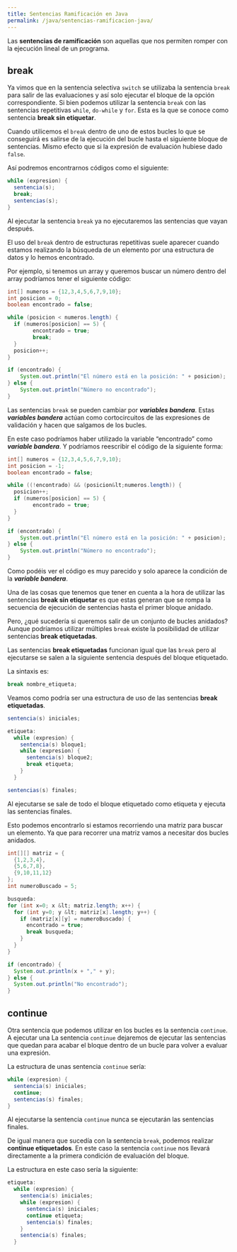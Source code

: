 ```yaml
---
title: Sentencias Ramificación en Java
permalink: /java/sentencias-ramificacion-java/
---
```

Las **sentencias de ramificación** son aquellas que nos permiten romper con la ejecución lineal de un programa.

## break

Ya vimos que en la sentencia selectiva `switch` se utilizaba la sentencia `break` para salir de las evaluaciones y así solo ejecutar el bloque de la opción correspondiente. Si bien podemos utilizar la sentencia `break` con las sentencias repetitivas `while`, `do-while` y `for`. Esta es la que se conoce como sentencia **break sin etiquetar**.

Cuando utilicemos el `break` dentro de uno de estos bucles lo que se conseguirá es salirse de la ejecución del bucle hasta el siguiente bloque de sentencias. Mismo efecto que si la expresión de evaluación hubiese dado `false`.

Así podremos encontrarnos códigos como el siguiente:

~~~java
while (expresion) {
  sentencia(s);
  break;
  sentencias(s);
}
~~~

Al ejecutar la sentencia `break` ya no ejecutaremos las sentencias que vayan después.

El uso del `break` dentro de estructuras repetitivas suele aparecer cuando estamos realizando la búsqueda de un elemento por una estructura de datos y lo hemos encontrado.

Por ejemplo, si tenemos un array y queremos buscar un número dentro del array podríamos tener el siguiente código:

~~~java
int[] numeros = {12,3,4,5,6,7,9,10};
int posicion = 0;
boolean encontrado = false;

while (posicion < numeros.length) {
  if (numeros[posicion] == 5) {
        encontrado = true;
        break;
  }
  posicion++;
}

if (encontrado) {
    System.out.println("El número está en la posición: " + posicion);
} else {
    System.out.println("Número no encontrado");
}
~~~

Las sentencias `break` se pueden cambiar por ***variables bandera***. Estas ***variables bandera*** actúan como cortocircuitos de las expresiones de validación y hacen que salgamos de los bucles.

En este caso podríamos haber utilizado la variable “encontrado” como ***variable bandera***. Y podríamos reescribir el código de la siguiente forma:

~~~java
int[] numeros = {12,3,4,5,6,7,9,10};
int posicion = -1;
boolean encontrado = false;

while ((!encontrado) && (posicion&lt;numeros.length)) {
  posicion++;
  if (numeros[posicion] == 5) {
        encontrado = true;
  }
}

if (encontrado) {
    System.out.println("El número está en la posición: " + posicion);
} else {
    System.out.println("Número no encontrado");
}
~~~

Como podéis ver el código es muy parecido y solo aparece la condición de la ***variable bandera***.

Una de las cosas que tenemos que tener en cuenta a la hora de utilizar las sentencias **break sin etiquetar** es que estas generan que se rompa la secuencia de ejecución de sentencias hasta el primer bloque anidado.

Pero, ¿qué sucedería si queremos salir de un conjunto de bucles anidados? Aunque podríamos utilizar múltiples `break` existe la posibilidad de utilizar sentencias **break etiquetadas**.

Las sentencias **break etiquetadas** funcionan igual que las `break` pero al ejecutarse se salen a la siguiente sentencia después del bloque etiquetado.

La sintaxis es:

~~~java
break nombre_etiqueta;
~~~

Veamos como podría ser una estructura de uso de las sentencias **break etiquetadas**.

~~~java
sentencia(s) iniciales;

etiqueta:
  while (expresion) {
    sentencia(s) bloque1;
    while (expresion) {
      sentencia(s) bloque2;
      break etiqueta;
    }
  }

sentencias(s) finales;
~~~

Al ejecutarse se sale de todo el bloque etiquetado como etiqueta y ejecuta las sentencias finales.

Esto podemos encontrarlo si estamos recorriendo una matriz para buscar un elemento. Ya que para recorrer una matriz vamos a necesitar dos bucles anidados.

~~~java
int[][] matriz = {
  {1,2,3,4},
  {5,6,7,8},
  {9,10,11,12}
};
int numeroBuscado = 5;

busqueda:
for (int x=0; x &lt; matriz.length; x++) {
  for (int y=0; y &lt; matriz[x].length; y++) {
    if (matriz[x][y] = numeroBuscado) {
      encontrado = true;
      break busqueda;
    }
  }
}

if (encontrado) {
  System.out.println(x + "," + y);
} else {
  System.out.println("No encontrado");
}
~~~

## continue

Otra sentencia que podemos utilizar en los bucles es la sentencia `continue`. A ejecutar una La sentencia `continue` dejaremos de ejecutar las sentencias que quedan para acabar el bloque dentro de un bucle para volver a evaluar una expresión.

La estructura de unas sentencia `continue` sería:

~~~java
while (expresion) {
  sentencia(s) iniciales;
  continue;
  sentencias(s) finales;
}
~~~

Al ejecutarse la sentencia `continue` nunca se ejecutarán las sentencias finales.

De igual manera que sucedía con la sentencia `break`, podemos realizar **continue etiquetados**. En este caso la sentencia `continue` nos llevará directamente a la primera condición de evaluación del bloque.

La estructura en este caso sería la siguiente:

~~~java
etiqueta:
  while (expresion) {
    sentencia(s) iniciales;
    while (expresion) {
      sentencia(s) iniciales;
      continue etiqueta;
      sentencia(s) finales;
    }
    sentencia(s) finales;
  }
~~~
